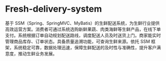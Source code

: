# Fresh-delivery-system
基于 SSM（Spring、SpringMVC、MyBatis）的生鲜配送系统，为生鲜行业提供高效运营方案。消费者可通过系统选购新鲜果蔬、肉类海鲜等生鲜产品，在线下单支付。系统根据订单自动规划配送路线，调度配送人员及时送货上门。商家能实时管理商品库存、订单状态。具备质量追溯功能，可查询生鲜来源。依托 SSM 框架，系统稳定可靠，数据处理迅速，保障生鲜配送的及时性与准确性，提升客户满意度，推动生鲜业务发展。 

